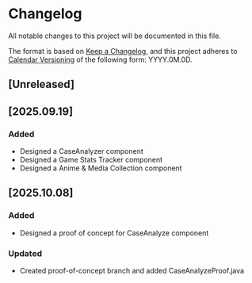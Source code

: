 # Changelog

All notable changes to this project will be documented in this file.

The format is based on [Keep a Changelog](https://keepachangelog.com/en/1.1.0/),
and this project adheres to [Calendar Versioning](https://calver.org/) of
the following form: YYYY.0M.0D.

## [Unreleased]

## [2025.09.19]

### Added

- Designed a CaseAnalyzer component
- Designed a Game Stats Tracker component
- Designed a Anime & Media Collection component

## [2025.10.08]

### Added
- Designed a proof of concept for CaseAnalyze component

### Updated
- Created proof-of-concept branch and added CaseAnalyzeProof.java